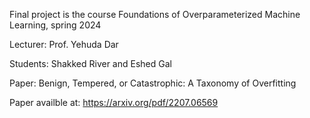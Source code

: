 Final project is the course Foundations of Overparameterized Machine Learning, spring 2024

Lecturer: Prof. Yehuda Dar

Students: Shakked River and Eshed Gal

Paper: Benign, Tempered, or Catastrophic: A Taxonomy of Overfitting

Paper availble at: https://arxiv.org/pdf/2207.06569
